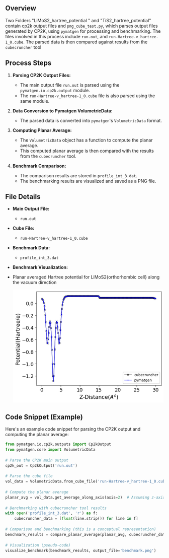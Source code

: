 ## Overview
Two Folders "LiMoS2_hartree_potential " and "TiS2_hartree_potential" contain cp2k output files and `pmg_cube_test.py`, which parses output files generated by CP2K, using `pymatgen` for processing and benchmarking. The files involved in this process include `run.out`, and  `run-Hartree-v_hartree-1_0.cube`. The parsed data is then compared against results from the `cubecruncher` tool 

## Process Steps

1. **Parsing CP2K Output Files:**

   - The main output file `run.out` is parsed using the `pymatgen.io.cp2k.output` module.
   - The `run-Hartree-v_hartree-1_0.cube` file is also parsed using the same module.

2. **Data Conversion to Pymatgen VolumetricData:**

   - The parsed data is converted into `pymatgen`'s `VolumetricData` format.

3. **Computing Planar Average:**

   - The `VolumetricData` object has a function to compute the planar average.
   - This computed planar average is then compared with the results from the `cubecruncher` tool.

4. **Benchmark Comparison:**

   - The comparison results are stored in `profile_int_3.dat`.
   - The benchmarking results are visualized and saved as a PNG file.

## File Details

- **Main Output File:**
  - `run.out`

- **Cube File:**
  - `run-Hartree-v_hartree-1_0.cube`

- **Benchmark Data:**
  - `profile_int_3.dat`

- **Benchmark Visualization:**
- Planar averaged Hartree potential for LiMoS2{orthorhombic cell} along the vacuum direction 
  
  ![Benchmark Visualization](LiMoS2_hartree_potential/LiMoS2_001.png)


## Code Snippet (Example)

Here's an example code snippet for parsing the CP2K output and computing the planar average:

```python
from pymatgen.io.cp2k.outputs import Cp2kOutput
from pymatgen.core import VolumetricData

# Parse the CP2K main output
cp2k_out = Cp2kOutput('run.out')

# Parse the cube file
vol_data = VolumetricData.from_cube_file('run-Hartree-v_hartree-1_0.cube')

# Compute the planar average
planar_avg = vol_data.get_average_along_axis(axis=2)  # Assuming z-axis

# Benchmarking with cubecruncher tool results
with open('profile_int_3.dat', 'r') as f:
    cubecruncher_data = [float(line.strip()) for line in f]

# Comparison and benchmarking (this is a conceptual representation)
benchmark_results = compare_planar_average(planar_avg, cubecruncher_data)

# Visualization (pseudo-code)
visualize_benchmark(benchmark_results, output_file='benchmark.png')

